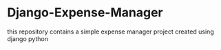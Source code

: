 # Django-Expense-Manager
this repository contains a simple expense manager project created using django python
